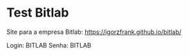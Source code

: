 # Test Bitlab
Site para a empresa Bitlab: https://igorzfrank.github.io/bitlab/

Login: BITLAB
Senha: BITLAB
